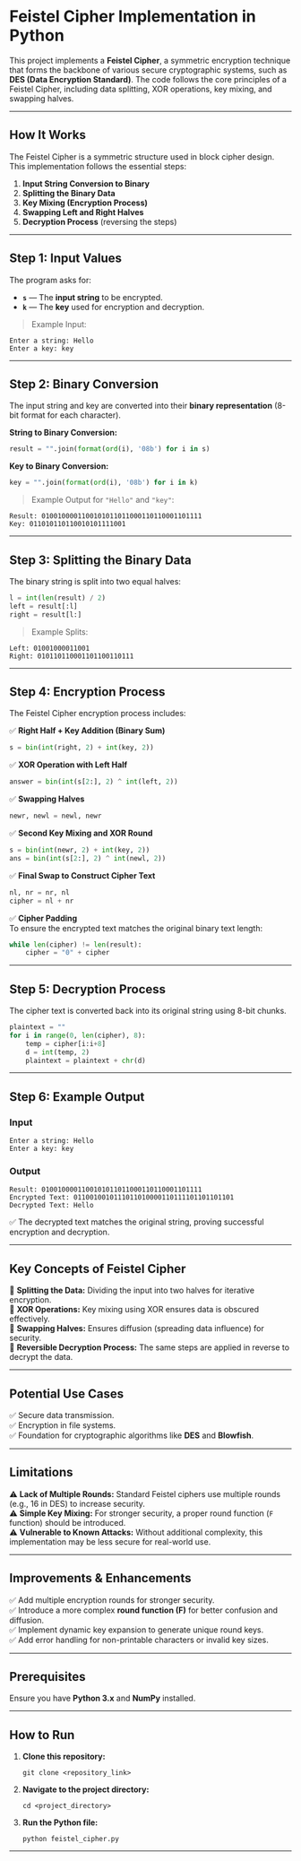 # **Feistel Cipher Implementation in Python**

This project implements a **Feistel Cipher**, a symmetric encryption technique that forms the backbone of various secure cryptographic systems, such as **DES (Data Encryption Standard)**. The code follows the core principles of a Feistel Cipher, including data splitting, XOR operations, key mixing, and swapping halves.

---

## **How It Works**
The Feistel Cipher is a symmetric structure used in block cipher design. This implementation follows the essential steps:

1. **Input String Conversion to Binary**  
2. **Splitting the Binary Data**  
3. **Key Mixing (Encryption Process)**  
4. **Swapping Left and Right Halves**  
5. **Decryption Process** (reversing the steps)  

---

## **Step 1: Input Values**
The program asks for:

- **`s`** — The **input string** to be encrypted.  
- **`k`** — The **key** used for encryption and decryption.  

> Example Input:  
```
Enter a string: Hello
Enter a key: key
```

---

## **Step 2: Binary Conversion**
The input string and key are converted into their **binary representation** (8-bit format for each character).

**String to Binary Conversion:**
```python
result = "".join(format(ord(i), '08b') for i in s)
```

**Key to Binary Conversion:**
```python
key = "".join(format(ord(i), '08b') for i in k)
```

> Example Output for `"Hello"` and `"key"`:  
```
Result: 0100100001100101011011000110110001101111
Key: 011010110110010101111001
```

---

## **Step 3: Splitting the Binary Data**
The binary string is split into two equal halves:

```python
l = int(len(result) / 2)
left = result[:l]
right = result[l:]
```

> Example Splits:  
```
Left: 01001000011001
Right: 010110110001101100110111
```

---

## **Step 4: Encryption Process**
The Feistel Cipher encryption process includes:

✅ **Right Half + Key Addition (Binary Sum)**  
```python
s = bin(int(right, 2) + int(key, 2))
```

✅ **XOR Operation with Left Half**  
```python
answer = bin(int(s[2:], 2) ^ int(left, 2))
```

✅ **Swapping Halves**  
```python
newr, newl = newl, newr
```

✅ **Second Key Mixing and XOR Round**  
```python
s = bin(int(newr, 2) + int(key, 2))
ans = bin(int(s[2:], 2) ^ int(newl, 2))
```

✅ **Final Swap to Construct Cipher Text**  
```python
nl, nr = nr, nl
cipher = nl + nr
```

✅ **Cipher Padding**  
To ensure the encrypted text matches the original binary text length:
```python
while len(cipher) != len(result):
    cipher = "0" + cipher
```

---

## **Step 5: Decryption Process**
The cipher text is converted back into its original string using 8-bit chunks.

```python
plaintext = ""
for i in range(0, len(cipher), 8):
    temp = cipher[i:i+8]
    d = int(temp, 2)
    plaintext = plaintext + chr(d)
```

---

## **Step 6: Example Output**
### **Input**
```
Enter a string: Hello
Enter a key: key
```

### **Output**
```
Result: 0100100001100101011011000110110001101111
Encrypted Text: 0110010010111011010000110111101101101101
Decrypted Text: Hello
```

✅ The decrypted text matches the original string, proving successful encryption and decryption.

---

## **Key Concepts of Feistel Cipher**
🔹 **Splitting the Data:** Dividing the input into two halves for iterative encryption.  
🔹 **XOR Operations:** Key mixing using XOR ensures data is obscured effectively.  
🔹 **Swapping Halves:** Ensures diffusion (spreading data influence) for security.  
🔹 **Reversible Decryption Process:** The same steps are applied in reverse to decrypt the data.  

---

## **Potential Use Cases**
✅ Secure data transmission.  
✅ Encryption in file systems.  
✅ Foundation for cryptographic algorithms like **DES** and **Blowfish**.  

---

## **Limitations**
⚠️ **Lack of Multiple Rounds:** Standard Feistel ciphers use multiple rounds (e.g., 16 in DES) to increase security.  
⚠️ **Simple Key Mixing:** For stronger security, a proper round function (`F` function) should be introduced.  
⚠️ **Vulnerable to Known Attacks:** Without additional complexity, this implementation may be less secure for real-world use.  

---

## **Improvements & Enhancements**
✅ Add multiple encryption rounds for stronger security.  
✅ Introduce a more complex **round function (F)** for better confusion and diffusion.  
✅ Implement dynamic key expansion to generate unique round keys.  
✅ Add error handling for non-printable characters or invalid key sizes.  

---

## **Prerequisites**
Ensure you have **Python 3.x** and **NumPy** installed.

---

## **How to Run**
1. **Clone this repository:**
   ```
   git clone <repository_link>
   ```
2. **Navigate to the project directory:**
   ```
   cd <project_directory>
   ```
3. **Run the Python file:**
   ```
   python feistel_cipher.py
   ```

---
